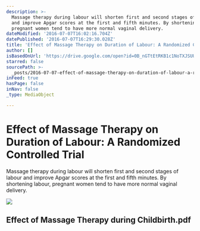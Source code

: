 ```yaml
---
description: >-
  Massage therapy during labour will shorten first and second stages of labour
  and improve Apgar scores at the first and fifth minutes. By shortening labour,
  pregnant women tend to have more normal vaginal delivery.
dateModified: '2016-07-07T16:02:16.704Z'
datePublished: '2016-07-07T16:29:30.028Z'
title: 'Effect of Massage Therapy on Duration of Labour: A Randomized Controlled Trial'
author: []
isBasedOnUrl: 'https://drive.google.com/open?id=0B_nGTtEtRKB1c1NoTXJSUUx5b0k'
starred: false
sourcePath: >-
  _posts/2016-07-07-effect-of-massage-therapy-on-duration-of-labour-a-randomize.md
inFeed: true
hasPage: false
inNav: false
_type: MediaObject

---
```

# Effect of Massage Therapy on Duration of Labour: A Randomized Controlled Trial

Massage therapy during labour will shorten first and second stages of labour and improve Apgar scores at the first and fifth minutes. By shortening labour, pregnant women tend to have more normal vaginal delivery.

<article style=""><img src="https://lh3.googleusercontent.com/ATFCI3ivDHP32vFLkV9bvKDfkFRndk-ZYo3KWKkQRNDHt7ql_BW-1A=w1200-h630-p" /><h1>Effect of Massage Therapy during Childbirth.pdf</h1></article>